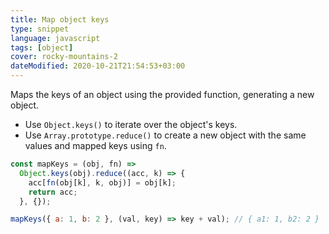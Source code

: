 ```yaml
---
title: Map object keys
type: snippet
language: javascript
tags: [object]
cover: rocky-mountains-2
dateModified: 2020-10-21T21:54:53+03:00
---
```


Maps the keys of an object using the provided function, generating a new object.

- Use `Object.keys()` to iterate over the object's keys.
- Use `Array.prototype.reduce()` to create a new object with the same values and mapped keys using `fn`.

```js
const mapKeys = (obj, fn) =>
  Object.keys(obj).reduce((acc, k) => {
    acc[fn(obj[k], k, obj)] = obj[k];
    return acc;
  }, {});
```

```js
mapKeys({ a: 1, b: 2 }, (val, key) => key + val); // { a1: 1, b2: 2 }
```
